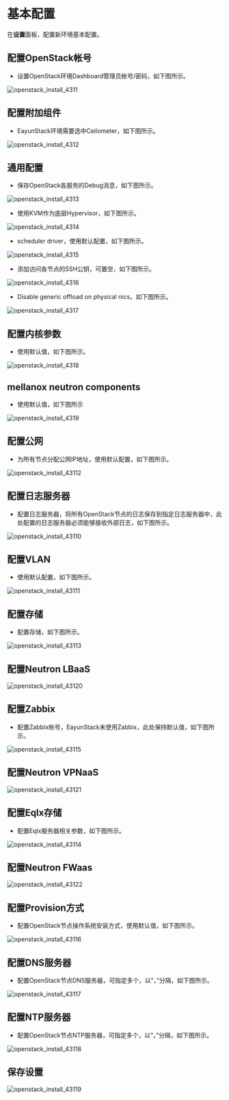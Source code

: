 # 基本配置

在**设置**面板，配置新环境基本配置。

## 配置OpenStack帐号

* 设置OpenStack环境Dashboard管理员帐号/密码，如下图所示。

 ![openstack_install_4311](../../images/openstack_install_4311.png)

## 配置附加组件

* EayunStack环境需要选中Ceilometer，如下图所示。

 ![openstack_install_4312](../../images/openstack_install_4312.png)

## 通用配置

* 保存OpenStack各服务的Debug消息，如下图所示。

 ![openstack_install_4313](../../images/openstack_install_4313.png)

* 使用KVM作为底层Hypervisor，如下图所示。

 ![openstack_install_4314](../../images/openstack_install_4314.png)

* scheduler driver，使用默认配置，如下图所示。

 ![openstack_install_4315](../../images/openstack_install_4315.png)

* 添加访问各节点的SSH公钥，可置空，如下图所示。

 ![openstack_install_4316](../../images/openstack_install_4316.png)

* Disable generic offload on physical nics，如下图所示。

 ![openstack_install_4317](../../images/openstack_install_4317.png)

## 配置内核参数

* 使用默认值，如下图所示。

 ![openstack_install_4318](../../images/openstack_install_4318.png)

## mellanox neutron components

* 使用默认值，如下图所示

 ![openstack_install_4319](../../images/openstack_install_4319.png)

## 配置公网

* 为所有节点分配公网IP地址，使用默认配置，如下图所示。

 ![openstack_install_43112](../../images/openstack_install_43112.png)

## 配置日志服务器

* 配置日志服务器，将所有OpenStack节点的日志保存到指定日志服务器中，此处配置的日志服务器必须能够接收外部日志，如下图所示。

 ![openstack_install_43110](../../images/openstack_install_43110.png)

## 配置VLAN

* 使用默认配置，如下图所示。

 ![openstack_install_43111](../../images/openstack_install_43111.png)

## 配置存储

* 配置存储，如下图所示。

 ![openstack_install_43113](../../images/openstack_install_43113.png)

## 配置Neutron LBaaS

 ![openstack_install_43120](../../images/openstack_install_43120.png)
 
## 配置Zabbix

* 配置Zabbix帐号，EayunStack未使用Zabbix，此处保持默认值，如下图所示。

 ![openstack_install_43115](../../images/openstack_install_43115.png)
 
## 配置Neutron VPNaaS

 ![openstack_install_43121](../../images/openstack_install_43121.png)

## 配置Eqlx存储

* 配置Eqlx服务器相关参数，如下图所示。

 ![openstack_install_43114](../../images/openstack_install_43114.png)
 
## 配置Neutron FWaas

 ![openstack_install_43122](../../images/openstack_install_43122.png)

## 配置Provision方式

* 配置OpenStack节点操作系统安装方式，使用默认值，如下图所示。

 ![openstack_install_43116](../../images/openstack_install_43116.png)

## 配置DNS服务器

* 配置OpenStack节点DNS服务器，可指定多个，以“，”分隔，如下图所示。

 ![openstack_install_43117](../../images/openstack_install_43117.png)

## 配置NTP服务器

* 配置OpenStack节点NTP服务器，可指定多个，以“，”分隔，如下图所示。

 ![openstack_install_43118](../../images/openstack_install_43118.png)

## 保存设置

![openstack_install_43119](../../images/openstack_install_43119.png)





























